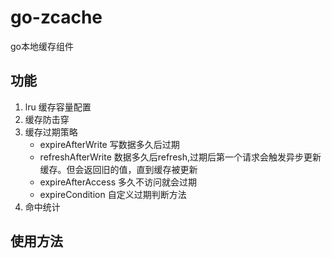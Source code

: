 # go-zcache

go本地缓存组件

## 功能

1. lru 缓存容量配置
2. 缓存防击穿
3. 缓存过期策略
    - expireAfterWrite 写数据多久后过期
    - refreshAfterWrite 数据多久后refresh,过期后第一个请求会触发异步更新缓存。但会返回旧的值，直到缓存被更新
    - expireAfterAccess 多久不访问就会过期
    - expireCondition  自定义过期判断方法
4. 命中统计

## 使用方法

```golang



```